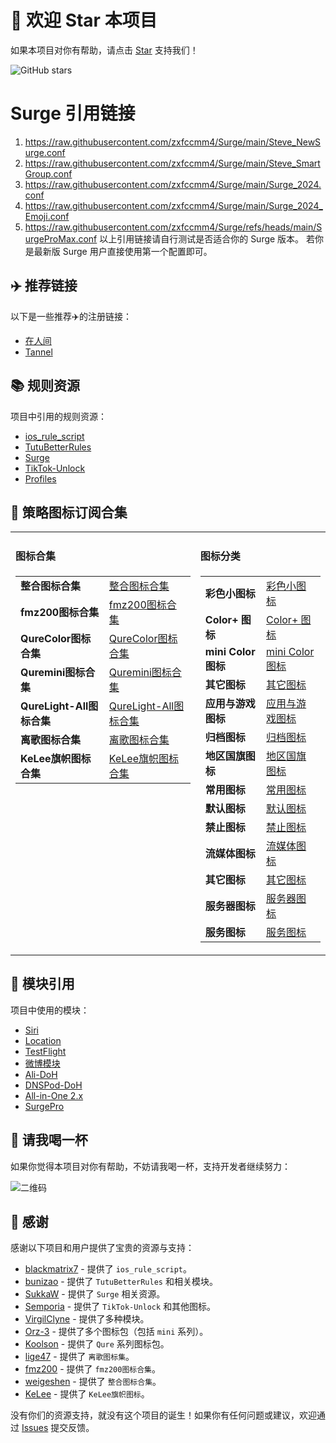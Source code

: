 # 🌟 欢迎 Star 本项目

如果本项目对你有帮助，请点击 [Star](https://github.com/zxfccmm4/Surge) 支持我们！ 
<!-- GitHub stars badge -->
![GitHub stars](https://img.shields.io/github/stars/zxfccmm4/Surge?style=social)

# Surge 引用链接
1. https://raw.githubusercontent.com/zxfccmm4/Surge/main/Steve_NewSurge.conf
2. https://raw.githubusercontent.com/zxfccmm4/Surge/main/Steve_SmartGroup.conf
3. https://raw.githubusercontent.com/zxfccmm4/Surge/main/Surge_2024.conf
4. https://raw.githubusercontent.com/zxfccmm4/Surge/main/Surge_2024_Emoji.conf
5. https://raw.githubusercontent.com/zxfccmm4/Surge/refs/heads/main/SurgeProMax.conf
以上引用链接请自行测试是否适合你的 Surge 版本。
若你是最新版 Surge 用户直接使用第一个配置即可。


## ✈️ 推荐链接

以下是一些推荐✈️的注册链接：

- [在人间](https://dashboard.zrj97.xyz/#/register?code=4U6SUhR7)
- [Tannel](https://tannel.xn--6kro9vzxa373b.com//auth/register?code=5wyV)


## 📚 规则资源

项目中引用的规则资源：

- [ios_rule_script](https://github.com/blackmatrix7/ios_rule_script)
- [TutuBetterRules](https://github.com/bunizao/TutuBetterRules)
- [Surge](https://github.com/SukkaW/Surge/)
- [TikTok-Unlock](https://github.com/Semporia/TikTok-Unlock)
- [Profiles](https://github.com/ke1ewang/Profiles)


## 🌄 策略图标订阅合集

<table>
  <tr>
    <td valign="top">
      <h4>图标合集</h4>
      <table>
        <tr><td><strong>整合图标合集</strong></td><td><a href="https://raw.githubusercontent.com/weigeshen/-/main/TuBiao/TuBiaoDingYue.json">整合图标合集</a></td></tr>
        <tr><td><strong>fmz200图标合集</strong></td><td><a href="https://raw.githubusercontent.com/fmz200/wool_scripts/main/icons/icons-all.json">fmz200图标合集</a></td></tr>
        <tr><td><strong>QureColor图标合集</strong></td><td><a href="https://raw.githubusercontent.com/Koolson/Qure/master/Other/QureColor.json">QureColor图标合集</a></td></tr>
        <tr><td><strong>Quremini图标合集</strong></td><td><a href="https://raw.githubusercontent.com/Koolson/Qure/master/Other/Quremini.json">Quremini图标合集</a></td></tr>
        <tr><td><strong>QureLight-All图标合集</strong></td><td><a href="https://github.com/Koolson/Qure/raw/master/Other/QureLight-All.json">QureLight-All图标合集</a></td></tr>
        <tr><td><strong>离歌图标合集</strong></td><td><a href="https://raw.githubusercontent.com/lige47/QuanX-icon-rule/main/ligeicon-surge.json">离歌图标合集</a></td></tr>
        <tr><td><strong>KeLee旗帜图标合集</strong></td><td><a href="https://gitlab.com/lodepuly/iconlibrary/-/raw/main/Flag_icon/ColorfulStaticFlag.json">KeLee旗帜图标合集</a></td></tr>
      </table>
    </td>
    <td valign="top">
      <h4>图标分类</h4>
      <table>
        <tr><td><strong>彩色小图标</strong></td><td><a href="https://raw.githubusercontent.com/Orz-3/mini/master/mini.json">彩色小图标</a></td></tr>
        <tr><td><strong>Color+ 图标</strong></td><td><a href="https://raw.githubusercontent.com/Orz-3/mini/master/Color%2B.json">Color+ 图标</a></td></tr>
        <tr><td><strong>mini Color 图标</strong></td><td><a href="https://raw.githubusercontent.com/Orz-3/mini/master/miniColor.json">mini Color 图标</a></td></tr>
        <tr><td><strong>其它图标</strong></td><td><a href="https://raw.githubusercontent.com/Orz-3/mini/master/mini%2B.json">其它图标</a></td></tr>
        <tr><td><strong>应用与游戏图标</strong></td><td><a href="https://raw.githubusercontent.com/Koolson/Qure/master/Other/QureColor-AppGame.json">应用与游戏图标</a></td></tr>
        <tr><td><strong>归档图标</strong></td><td><a href="https://raw.githubusercontent.com/Koolson/Qure/master/Other/QureColor-Archived.json">归档图标</a></td></tr>
        <tr><td><strong>地区国旗图标</strong></td><td><a href="https://raw.githubusercontent.com/Koolson/Qure/master/Other/QureColor-Area.json">地区国旗图标</a></td></tr>
        <tr><td><strong>常用图标</strong></td><td><a href="https://raw.githubusercontent.com/Koolson/Qure/master/Other/QureColor-Common.json">常用图标</a></td></tr>
        <tr><td><strong>默认图标</strong></td><td><a href="https://raw.githubusercontent.com/Koolson/Qure/master/Other/QureColor-Default.json">默认图标</a></td></tr>
        <tr><td><strong>禁止图标</strong></td><td><a href="https://raw.githubusercontent.com/Koolson/Qure/master/Other/QureColor-Inhibition.json">禁止图标</a></td></tr>
        <tr><td><strong>流媒体图标</strong></td><td><a href="https://raw.githubusercontent.com/Koolson/Qure/master/Other/QureColor-Media.json">流媒体图标</a></td></tr>
        <tr><td><strong>其它图标</strong></td><td><a href="https://raw.githubusercontent.com/Koolson/Qure/master/Other/QureColor-Other.json">其它图标</a></td></tr>
        <tr><td><strong>服务器图标</strong></td><td><a href="https://raw.githubusercontent.com/Koolson/Qure/master/Other/QureColor-Server.json">服务器图标</a></td></tr>
        <tr><td><strong>服务图标</strong></td><td><a href="https://raw.githubusercontent.com/Koolson/Qure/master/Other/QureColor-Service.json">服务图标</a></td></tr>
      </table>
    </td>
  </tr>
</table>


## 🔧 模块引用

项目中使用的模块：

- [Siri](https://github.com/VirgilClyne/iRingo/raw/main/sgmodule/Siri.sgmodule)
- [Location](https://github.com/VirgilClyne/iRingo/raw/main/sgmodule/Location.sgmodule)
- [TestFlight](https://github.com/VirgilClyne/iRingo/raw/main/sgmodule/TestFlight.sgmodule)
- [微博模块](https://whatshub.top/module/weiboad.module)
- [Ali-DoH](https://raw.githubusercontent.com/Rabbit-Spec/Surge/Master/Module/Spec/DoH/Moore/Ali-DoH.sgmodule)
- [DNSPod-DoH](https://raw.githubusercontent.com/Rabbit-Spec/Surge/Master/Module/Spec/DoH/Moore/DNSPod-DoH.sgmodule)
- [All-in-One 2.x](https://raw.githubusercontent.com/bunizao/TutuBetterRules/tutu/Surge/module/All-in-One-2.x.sgmodule)
- [SurgePro](https://raw.githubusercontent.com/bunizao/TutuBetterRules/tutu/Surge/module/SurgePro.sgmodule)


## 🍺 请我喝一杯

如果你觉得本项目对你有帮助，不妨请我喝一杯，支持开发者继续努力：

![二维码](https://private-user-images.githubusercontent.com/17553115/397946958-2445ab58-ada3-45c3-a737-5bf1ad258f24.JPEG?jwt=eyJhbGciOiJIUzI1NiIsInR5cCI6IkpXVCJ9.eyJpc3MiOiJnaXRodWIuY29tIiwiYXVkIjoicmF3LmdpdGh1YnVzZXJjb250ZW50LmNvbSIsImtleSI6ImtleTUiLCJleHAiOjE3MzQ4MDc0NTYsIm5iZiI6MTczNDgwNzE1NiwicGF0aCI6Ii8xNzU1MzExNS8zOTc5NDY5NTgtMjQ0NWFiNTgtYWRhMy00NWMzLWE3MzctNWJmMWFkMjU4ZjI0LkpQRUc_WC1BbXotQWxnb3JpdGhtPUFXUzQtSE1BQy1TSEEyNTYmWC1BbXotQ3JlZGVudGlhbD1BS0lBVkNPRFlMU0E1M1BRSzRaQSUyRjIwMjQxMjIxJTJGdXMtZWFzdC0xJTJGczMlMkZhd3M0X3JlcXVlc3QmWC1BbXotRGF0ZT0yMDI0MTIyMVQxODUyMzZaJlgtQW16LUV4cGlyZXM9MzAwJlgtQW16LVNpZ25hdHVyZT03OGQyMWExZjM4ZmFhZDhiZDk2YjRiNTc0NTU5ZjhiMTNiOGU3MzJmZDMzYWNlNDRiNTA4MTBmM2M2YzY5MGM0JlgtQW16LVNpZ25lZEhlYWRlcnM9aG9zdCJ9.UyTgAVZDavZAlOH1XAdTC5sCHNVSDMwzgiH9Q_aaZEw)


## 🤝 感谢

感谢以下项目和用户提供了宝贵的资源与支持：

- [blackmatrix7](https://github.com/blackmatrix7) - 提供了 `ios_rule_script`。
- [bunizao](https://github.com/bunizao) - 提供了 `TutuBetterRules` 和相关模块。
- [SukkaW](https://github.com/SukkaW) - 提供了 `Surge` 相关资源。
- [Semporia](https://github.com/Semporia) - 提供了 `TikTok-Unlock` 和其他图标。
- [VirgilClyne](https://github.com/VirgilClyne) - 提供了多种模块。
- [Orz-3](https://github.com/Orz-3) - 提供了多个图标包（包括 `mini` 系列）。
- [Koolson](https://github.com/Koolson) - 提供了 `Qure` 系列图标包。
- [lige47](https://github.com/lige47) - 提供了 `离歌图标集`。
- [fmz200](https://github.com/fmz200) - 提供了 `fmz200图标合集`。
- [weigeshen](https://github.com/weigeshen) - 提供了 `整合图标合集`。
- [KeLee](https://gitlab.com/lodepuly/iconlibrary) - 提供了 `KeLee旗帜图标`。

没有你们的资源支持，就没有这个项目的诞生！如果你有任何问题或建议，欢迎通过 [Issues](https://github.com/zxfccmm4/Surge/issues) 提交反馈。

